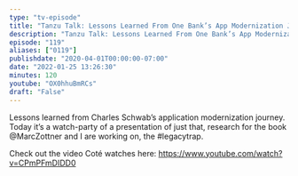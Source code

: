 ```yaml
---
type: "tv-episode"
title: "Tanzu Talk: Lessons Learned From One Bank’s App Modernization Journey"
description: "Tanzu Talk: Lessons Learned From One Bank’s App Modernization Journey"
episode: "119"
aliases: ["0119"]
publishdate: "2020-04-01T00:00:00-07:00"
date: "2022-01-25 13:26:30"
minutes: 120
youtube: "OX0hhuBmRCs"
draft: "False"
---
```


Lessons learned from Charles Schwab’s application modernization journey. Today it’s a watch-party of a presentation of just that, research for the book @MarcZottner and I are working on, the #legacytrap.

Check out the video Coté watches here: https://www.youtube.com/watch?v=CPmPFmDIDD0
